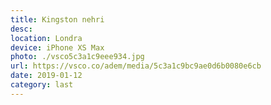 ```yaml
---
title: Kingston nehri
desc:
location: Londra
device: iPhone XS Max
photo: ./vsco5c3a1c9eee934.jpg
url: https://vsco.co/adem/media/5c3a1c9bc9ae0d6b0080e6cb
date: 2019-01-12
category: last
---
```


